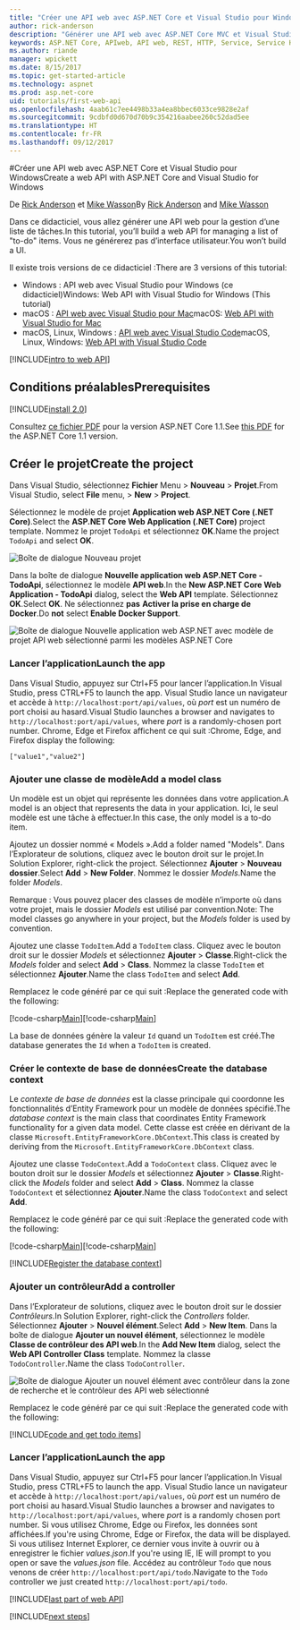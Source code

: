 ```yaml
---
title: "Créer une API web avec ASP.NET Core et Visual Studio pour Windows"
author: rick-anderson
description: "Générer une API web avec ASP.NET Core MVC et Visual Studio pour Windows"
keywords: ASP.NET Core, APIweb, API web, REST, HTTP, Service, Service HTTP
ms.author: riande
manager: wpickett
ms.date: 8/15/2017
ms.topic: get-started-article
ms.technology: aspnet
ms.prod: asp.net-core
uid: tutorials/first-web-api
ms.openlocfilehash: 4aab61c7ee4498b33a4ea8bbec6033ce9828e2af
ms.sourcegitcommit: 9cdbfd0d670d70b9c354216aabee260c52dad5ee
ms.translationtype: HT
ms.contentlocale: fr-FR
ms.lasthandoff: 09/12/2017
---
```

#<a name="create-a-web-api-with-aspnet-core-and-visual-studio-for-windows"></a><span data-ttu-id="e7e9b-104">Créer une API web avec ASP.NET Core et Visual Studio pour Windows</span><span class="sxs-lookup"><span data-stu-id="e7e9b-104">Create a web API with ASP.NET Core and Visual Studio for Windows</span></span>

<span data-ttu-id="e7e9b-105">De [Rick Anderson](https://twitter.com/RickAndMSFT) et [Mike Wasson](https://github.com/mikewasson)</span><span class="sxs-lookup"><span data-stu-id="e7e9b-105">By [Rick Anderson](https://twitter.com/RickAndMSFT) and [Mike Wasson](https://github.com/mikewasson)</span></span>

<span data-ttu-id="e7e9b-106">Dans ce didacticiel, vous allez générer une API web pour la gestion d’une liste de tâches.</span><span class="sxs-lookup"><span data-stu-id="e7e9b-106">In this tutorial, you’ll build a web API for managing a list of "to-do" items.</span></span> <span data-ttu-id="e7e9b-107">Vous ne générerez pas d’interface utilisateur.</span><span class="sxs-lookup"><span data-stu-id="e7e9b-107">You won’t build a UI.</span></span>

<span data-ttu-id="e7e9b-108">Il existe trois versions de ce didacticiel :</span><span class="sxs-lookup"><span data-stu-id="e7e9b-108">There are 3 versions of this tutorial:</span></span>

* <span data-ttu-id="e7e9b-109">Windows : API web avec Visual Studio pour Windows (ce didacticiel)</span><span class="sxs-lookup"><span data-stu-id="e7e9b-109">Windows: Web API with Visual Studio for Windows (This tutorial)</span></span>
* <span data-ttu-id="e7e9b-110">macOS : [API web avec Visual Studio pour Mac](xref:tutorials/first-web-api-mac)</span><span class="sxs-lookup"><span data-stu-id="e7e9b-110">macOS: [Web API with Visual Studio for Mac](xref:tutorials/first-web-api-mac)</span></span>
* <span data-ttu-id="e7e9b-111">macOS, Linux, Windows : [API web avec Visual Studio Code](xref:tutorials/web-api-vsc)</span><span class="sxs-lookup"><span data-stu-id="e7e9b-111">macOS, Linux, Windows: [Web API with Visual Studio Code](xref:tutorials/web-api-vsc)</span></span>

<!-- WARNING: The code AND images in this doc are used by uid: tutorials/web-api-vsc, tutorials/first-web-api-mac and tutorials/first-web-api. If you change any code/images in this tutorial, update uid: tutorials/web-api-vsc -->

[!INCLUDE[intro to web API](../includes/webApi/intro.md)]

## <a name="prerequisites"></a><span data-ttu-id="e7e9b-112">Conditions préalables</span><span class="sxs-lookup"><span data-stu-id="e7e9b-112">Prerequisites</span></span>

[!INCLUDE[install 2.0](../includes/install2.0.md)]

<span data-ttu-id="e7e9b-113">Consultez [ce fichier PDF](https://github.com/aspnet/Docs/blob/master/aspnetcore/tutorials/first-web-api/_static/_webAPI.pdf) pour la version ASP.NET Core 1.1.</span><span class="sxs-lookup"><span data-stu-id="e7e9b-113">See [this PDF](https://github.com/aspnet/Docs/blob/master/aspnetcore/tutorials/first-web-api/_static/_webAPI.pdf) for the ASP.NET Core 1.1 version.</span></span>

## <a name="create-the-project"></a><span data-ttu-id="e7e9b-114">Créer le projet</span><span class="sxs-lookup"><span data-stu-id="e7e9b-114">Create the project</span></span>

<span data-ttu-id="e7e9b-115">Dans Visual Studio, sélectionnez **Fichier** Menu > **Nouveau** > **Projet**.</span><span class="sxs-lookup"><span data-stu-id="e7e9b-115">From Visual Studio, select **File** menu, > **New** > **Project**.</span></span>

<span data-ttu-id="e7e9b-116">Sélectionnez le modèle de projet **Application web ASP.NET Core (.NET Core)**.</span><span class="sxs-lookup"><span data-stu-id="e7e9b-116">Select the **ASP.NET Core Web Application (.NET Core)** project template.</span></span> <span data-ttu-id="e7e9b-117">Nommez le projet `TodoApi` et sélectionnez **OK**.</span><span class="sxs-lookup"><span data-stu-id="e7e9b-117">Name the project `TodoApi` and select **OK**.</span></span>

![Boîte de dialogue Nouveau projet](first-web-api/_static/new-project.png)

<span data-ttu-id="e7e9b-119">Dans la boîte de dialogue **Nouvelle application web ASP.NET Core - TodoApi**, sélectionnez le modèle **API web**.</span><span class="sxs-lookup"><span data-stu-id="e7e9b-119">In the **New ASP.NET Core Web Application - TodoApi** dialog, select the **Web API** template.</span></span> <span data-ttu-id="e7e9b-120">Sélectionnez **OK**.</span><span class="sxs-lookup"><span data-stu-id="e7e9b-120">Select **OK**.</span></span> <span data-ttu-id="e7e9b-121">Ne sélectionnez **pas** **Activer la prise en charge de Docker**.</span><span class="sxs-lookup"><span data-stu-id="e7e9b-121">Do **not** select **Enable Docker Support**.</span></span>

![Boîte de dialogue Nouvelle application web ASP.NET avec modèle de projet API web sélectionné parmi les modèles ASP.NET Core](first-web-api/_static/web-api-project.png)

### <a name="launch-the-app"></a><span data-ttu-id="e7e9b-123">Lancer l’application</span><span class="sxs-lookup"><span data-stu-id="e7e9b-123">Launch the app</span></span>

<span data-ttu-id="e7e9b-124">Dans Visual Studio, appuyez sur Ctrl+F5 pour lancer l’application.</span><span class="sxs-lookup"><span data-stu-id="e7e9b-124">In Visual Studio, press CTRL+F5 to launch the app.</span></span> <span data-ttu-id="e7e9b-125">Visual Studio lance un navigateur et accède à `http://localhost:port/api/values`, où *port* est un numéro de port choisi au hasard.</span><span class="sxs-lookup"><span data-stu-id="e7e9b-125">Visual Studio launches a browser and navigates to `http://localhost:port/api/values`, where *port* is a randomly-chosen port number.</span></span> <span data-ttu-id="e7e9b-126">Chrome, Edge et Firefox affichent ce qui suit :</span><span class="sxs-lookup"><span data-stu-id="e7e9b-126">Chrome, Edge, and Firefox display the following:</span></span>

```
["value1","value2"]
``` 

### <a name="add-a-model-class"></a><span data-ttu-id="e7e9b-127">Ajouter une classe de modèle</span><span class="sxs-lookup"><span data-stu-id="e7e9b-127">Add a model class</span></span>

<span data-ttu-id="e7e9b-128">Un modèle est un objet qui représente les données dans votre application.</span><span class="sxs-lookup"><span data-stu-id="e7e9b-128">A model is an object that represents the data in your application.</span></span> <span data-ttu-id="e7e9b-129">Ici, le seul modèle est une tâche à effectuer.</span><span class="sxs-lookup"><span data-stu-id="e7e9b-129">In this case, the only model is a to-do item.</span></span>

<span data-ttu-id="e7e9b-130">Ajoutez un dossier nommé « Models ».</span><span class="sxs-lookup"><span data-stu-id="e7e9b-130">Add a folder named "Models".</span></span> <span data-ttu-id="e7e9b-131">Dans l’Explorateur de solutions, cliquez avec le bouton droit sur le projet.</span><span class="sxs-lookup"><span data-stu-id="e7e9b-131">In Solution Explorer, right-click the project.</span></span> <span data-ttu-id="e7e9b-132">Sélectionnez **Ajouter** > **Nouveau dossier**.</span><span class="sxs-lookup"><span data-stu-id="e7e9b-132">Select **Add** > **New Folder**.</span></span> <span data-ttu-id="e7e9b-133">Nommez le dossier *Models*.</span><span class="sxs-lookup"><span data-stu-id="e7e9b-133">Name the folder *Models*.</span></span>

<span data-ttu-id="e7e9b-134">Remarque : Vous pouvez placer des classes de modèle n’importe où dans votre projet, mais le dossier *Models* est utilisé par convention.</span><span class="sxs-lookup"><span data-stu-id="e7e9b-134">Note: The model classes go anywhere in your project, but the *Models* folder is used by convention.</span></span>

<span data-ttu-id="e7e9b-135">Ajoutez une classe `TodoItem`.</span><span class="sxs-lookup"><span data-stu-id="e7e9b-135">Add a `TodoItem` class.</span></span> <span data-ttu-id="e7e9b-136">Cliquez avec le bouton droit sur le dossier *Models* et sélectionnez **Ajouter** > **Classe**.</span><span class="sxs-lookup"><span data-stu-id="e7e9b-136">Right-click the *Models* folder and select **Add** > **Class**.</span></span> <span data-ttu-id="e7e9b-137">Nommez la classe `TodoItem` et sélectionnez **Ajouter**.</span><span class="sxs-lookup"><span data-stu-id="e7e9b-137">Name the class `TodoItem` and select **Add**.</span></span>

<span data-ttu-id="e7e9b-138">Remplacez le code généré par ce qui suit :</span><span class="sxs-lookup"><span data-stu-id="e7e9b-138">Replace the generated code with the following:</span></span>

<span data-ttu-id="e7e9b-139">[!code-csharp[Main](first-web-api/sample/TodoApi/Models/TodoItem.cs)]</span><span class="sxs-lookup"><span data-stu-id="e7e9b-139">[!code-csharp[Main](first-web-api/sample/TodoApi/Models/TodoItem.cs)]</span></span>

<span data-ttu-id="e7e9b-140">La base de données génère la valeur `Id` quand un `TodoItem` est créé.</span><span class="sxs-lookup"><span data-stu-id="e7e9b-140">The database generates the `Id` when a `TodoItem` is created.</span></span>

### <a name="create-the-database-context"></a><span data-ttu-id="e7e9b-141">Créer le contexte de base de données</span><span class="sxs-lookup"><span data-stu-id="e7e9b-141">Create the database context</span></span>

<span data-ttu-id="e7e9b-142">Le *contexte de base de données* est la classe principale qui coordonne les fonctionnalités d’Entity Framework pour un modèle de données spécifié.</span><span class="sxs-lookup"><span data-stu-id="e7e9b-142">The *database context* is the main class that coordinates Entity Framework functionality for a given data model.</span></span> <span data-ttu-id="e7e9b-143">Cette classe est créée en dérivant de la classe `Microsoft.EntityFrameworkCore.DbContext`.</span><span class="sxs-lookup"><span data-stu-id="e7e9b-143">This class is created by deriving from the `Microsoft.EntityFrameworkCore.DbContext` class.</span></span>

<span data-ttu-id="e7e9b-144">Ajoutez une classe `TodoContext`.</span><span class="sxs-lookup"><span data-stu-id="e7e9b-144">Add a `TodoContext` class.</span></span> <span data-ttu-id="e7e9b-145">Cliquez avec le bouton droit sur le dossier *Models* et sélectionnez **Ajouter** > **Classe**.</span><span class="sxs-lookup"><span data-stu-id="e7e9b-145">Right-click the *Models* folder and select **Add** > **Class**.</span></span> <span data-ttu-id="e7e9b-146">Nommez la classe `TodoContext` et sélectionnez **Ajouter**.</span><span class="sxs-lookup"><span data-stu-id="e7e9b-146">Name the class `TodoContext` and select **Add**.</span></span>

<span data-ttu-id="e7e9b-147">Remplacez le code généré par ce qui suit :</span><span class="sxs-lookup"><span data-stu-id="e7e9b-147">Replace the generated code with the following:</span></span>

<span data-ttu-id="e7e9b-148">[!code-csharp[Main](first-web-api/sample/TodoApi/Models/TodoContext.cs)]</span><span class="sxs-lookup"><span data-stu-id="e7e9b-148">[!code-csharp[Main](first-web-api/sample/TodoApi/Models/TodoContext.cs)]</span></span>

[!INCLUDE[Register the database context](../includes/webApi/register_dbContext.md)]

### <a name="add-a-controller"></a><span data-ttu-id="e7e9b-149">Ajouter un contrôleur</span><span class="sxs-lookup"><span data-stu-id="e7e9b-149">Add a controller</span></span>

<span data-ttu-id="e7e9b-150">Dans l’Explorateur de solutions, cliquez avec le bouton droit sur le dossier *Contrôleurs*.</span><span class="sxs-lookup"><span data-stu-id="e7e9b-150">In Solution Explorer, right-click the *Controllers* folder.</span></span> <span data-ttu-id="e7e9b-151">Sélectionnez **Ajouter** > **Nouvel élément**.</span><span class="sxs-lookup"><span data-stu-id="e7e9b-151">Select **Add** > **New Item**.</span></span> <span data-ttu-id="e7e9b-152">Dans la boîte de dialogue **Ajouter un nouvel élément**, sélectionnez le modèle **Classe de contrôleur des API web**.</span><span class="sxs-lookup"><span data-stu-id="e7e9b-152">In the **Add New Item** dialog, select the **Web  API Controller Class** template.</span></span> <span data-ttu-id="e7e9b-153">Nommez la classe `TodoController`.</span><span class="sxs-lookup"><span data-stu-id="e7e9b-153">Name the class `TodoController`.</span></span>

![Boîte de dialogue Ajouter un nouvel élément avec contrôleur dans la zone de recherche et le contrôleur des API web sélectionné](first-web-api/_static/new_controller.png)

<span data-ttu-id="e7e9b-155">Remplacez le code généré par ce qui suit :</span><span class="sxs-lookup"><span data-stu-id="e7e9b-155">Replace the generated code with the following:</span></span>

[!INCLUDE[code and get todo items](../includes/webApi/getTodoItems.md)]
  
### <a name="launch-the-app"></a><span data-ttu-id="e7e9b-156">Lancer l’application</span><span class="sxs-lookup"><span data-stu-id="e7e9b-156">Launch the app</span></span>

<span data-ttu-id="e7e9b-157">Dans Visual Studio, appuyez sur Ctrl+F5 pour lancer l’application.</span><span class="sxs-lookup"><span data-stu-id="e7e9b-157">In Visual Studio, press CTRL+F5 to launch the app.</span></span> <span data-ttu-id="e7e9b-158">Visual Studio lance un navigateur et accède à `http://localhost:port/api/values`, où *port* est un numéro de port choisi au hasard.</span><span class="sxs-lookup"><span data-stu-id="e7e9b-158">Visual Studio launches a browser and navigates to `http://localhost:port/api/values`, where *port* is a randomly chosen port number.</span></span> <span data-ttu-id="e7e9b-159">Si vous utilisez Chrome, Edge ou Firefox, les données sont affichées.</span><span class="sxs-lookup"><span data-stu-id="e7e9b-159">If you're using Chrome, Edge or Firefox, the data will be displayed.</span></span> <span data-ttu-id="e7e9b-160">Si vous utilisez Internet Explorer, ce dernier vous invite à ouvrir ou à enregistrer le fichier *values.json*.</span><span class="sxs-lookup"><span data-stu-id="e7e9b-160">If you're using IE, IE will prompt to you open or save the *values.json* file.</span></span> <span data-ttu-id="e7e9b-161">Accédez au contrôleur `Todo` que nous venons de créer `http://localhost:port/api/todo`.</span><span class="sxs-lookup"><span data-stu-id="e7e9b-161">Navigate to the `Todo` controller we just created `http://localhost:port/api/todo`.</span></span>

[!INCLUDE[last part of web API](../includes/webApi/end.md)]

[!INCLUDE[next steps](../includes/webApi/next.md)]

